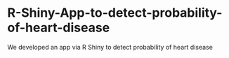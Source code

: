 # R-Shiny-App-to-detect-probability-of-heart-disease
We developed an app via R Shiny to detect probability of heart disease
